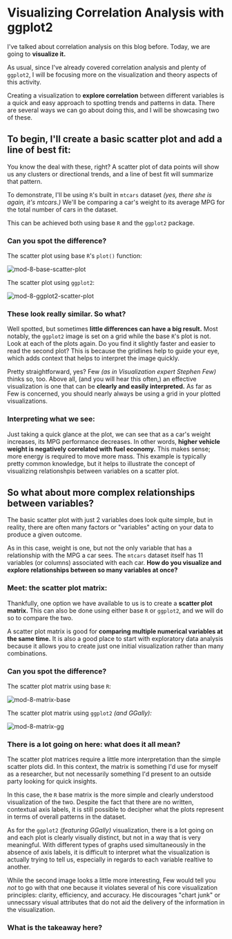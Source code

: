 # Visualizing Correlation Analysis with ggplot2

I've talked about correlation analysis on this blog before. Today, we are going to **visualize it.**

As usual, since I've already covered correlation analysis and plenty of `ggplot2`, I will be focusing more on the visualization and theory aspects of this activity.

Creating a visualization to **explore correlation** between different variables is a quick and easy approach to spotting trends and patterns in data. There are several ways we can go about doing this, and I will be showcasing two of these.

## To begin, I'll create a basic scatter plot and add a line of best fit:

You know the deal with these, right? A scatter plot of data points will show us any clusters or directional trends, and a line of best fit will summarize that pattern.

To demonstrate, I'll be using `R`'s built in `mtcars` dataset *(yes, there she is again, it's mtcars.)* We'll be comparing a car's weight to its average MPG for the total number of cars in the dataset.

This can be achieved both using base `R` and the `ggplot2` package.

### Can you spot the difference?

The scatter plot using base `R`'s `plot()` function:

![mod-8-base-scatter-plot](https://github.com/user-attachments/assets/3a60bf15-2256-4352-a052-7977eede992e)

The scatter plot using `ggplot2`:

![mod-8-ggplot2-scatter-plot](https://github.com/user-attachments/assets/647154ca-d006-4330-8151-3248e7a1d0eb)


### These look really similar. So what?

Well spotted, but sometimes **little differences can have a big result.** Most notably, the `ggplot2` image is set on a grid while the base `R`'s plot is not. Look at each of the plots again. Do you find it slightly faster and easier to read the second plot? This is because the gridlines help to guide your eye, which adds context that helps to interpret the image quickly.

Pretty straightforward, yes? Few *(as in Visualization expert Stephen Few)* thinks so, too. Above all, (and you will hear this often,) an effective visualization is one that can be **clearly and easily interpreted.** As far as Few is concerned, you should nearly always be using a grid in your plotted visualizations.

### Interpreting what we see:

Just taking a quick glance at the plot, we can see that as a car's weight increases, its MPG performance decreases. In other words, **higher vehicle weight is negatively correlated with fuel economy.** This makes sense; more energy is required to move more mass. This example is typically pretty common knowledge, but it helps to illustrate the concept of visualizing relationshpis between variables on a scatter plot.

## So what about more complex relationships between variables?

The basic scatter plot with just 2 variables does look quite simple, but in reality, there are often many factors or "variables" acting on your data to produce a given outcome.

As in this case, weight is one, but not the only variable that has a relationship with the MPG a car sees. The `mtcars` dataset itself has 11 variables (or columns) associated with each car. **How do you visualize and explore relationships between so many variables at once?**

### Meet: the scatter plot matrix:

Thankfully, one option we have available to us is to create a **scatter plot matrix.** This can also be done using either base `R` or `ggplot2`, and we will do so to compare the two.

A scatter plot matrix is good for **comparing multiple numerical variables at the same time.** It is also a good place to start with exploratory data analysis because it allows you to create just one initial visualization rather than many combinations.

### Can you spot the difference?

The scatter plot matrix using base `R`:

![mod-8-matrix-base](https://github.com/user-attachments/assets/5e5c2ead-ed52-4f08-85d5-61af28fb77a4)

The scatter plot matrix using `ggplot2` *(and GGally):*

![mod-8-matrix-gg](https://github.com/user-attachments/assets/ab4cfc15-ca54-419c-b0e9-51875a42553c)

### There is a lot going on here: what does it all mean?

The scatter plot matrices require a little more interpretation than the simple scatter plots did. In this context, the matrix is something I'd use for myself as a researcher, but not necessarily something I'd present to an outside party looking for quick insights.

In this case, the `R` base matrix is the more simple and clearly understood visualization of the two. Despite the fact that there are no written, contextual axis labels, it is still possible to decipher what the plots represent in terms of overall patterns in the dataset. 

As for the `ggplot2` *(featuring GGally)* visualization, there is a lot going on and each plot is clearly visually distinct, but not in a way that is very meaningful. With different types of graphs used simultaneously in the absence of axis labels, it is difficult to interpret what the visualization is actually trying to tell us, especially in regards to each variable realtive to another.

While the second image looks a little more interesting, Few would tell you *not* to go with that one because it violates several of his core visualization principles: clarity, efficiency, and accuracy. He discourages "chart junk" or unnecssary visual attributes that do not aid the delivery of the information in the visualization.

### What is the takeaway here?


